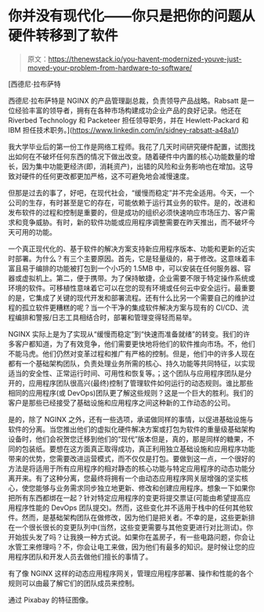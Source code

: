# 你并没有现代化——你只是把你的问题从硬件转移到了软件

> 原文：<https://thenewstack.io/you-havent-modernized-youve-just-moved-your-problem-from-hardware-to-software/>

[](https://www.linkedin.com/in/sidney-rabsatt-a48a1/)

 [西德尼·拉布萨特

西德尼·拉布萨特是 NGINX 的产品管理副总裁，负责领导产品战略。Rabsatt 是一位经验丰富的领导者，拥有在各种市场构建成功企业产品的良好记录。他还在 Riverbed Technology 和 Packeteer 担任领导职务，并在 Hewlett-Packard 和 IBM 担任技术职务。](https://www.linkedin.com/in/sidney-rabsatt-a48a1/) [](https://www.linkedin.com/in/sidney-rabsatt-a48a1/)

我大学毕业后的第一份工作是网络工程师。我花了几天时间研究硬件配置，试图找出如何在不破坏任何东西的情况下做出改变。随着硬件中内置的核心功能数量的增长，因为集中功能更经济(即，消耗资产)，出错的风险和业务影响也在增加。这导致对硬件的任何更改都更加严格，这不可避免地会减慢速度。

但那是过去的事了，好吧，在现代社会，“缓慢而稳定”并不完全适用。今天，一个公司的生存，有时甚至是它的存在，可能依赖于运行其业务的软件。是的，改进和发布软件的过程和控制是重要的，但是成功的组织必须快速响应市场压力、客户需求和竞争威胁。有时，新的软件功能或应用程序调整需要在昨天推出，而不破坏今天可用的功能。

一个真正现代化的、基于软件的解决方案支持新应用程序版本、功能和更新的近实时部署。为什么？有三个主要原因。首先，它是轻量级的，易于修改。这意味着丰富且易于编排的功能被打包到一个小巧的 1.5MB 中，可以安装在任何服务器、容器或虚拟机上。第二，便于携带。为了保持敏捷，企业需要不限于特定操作系统或环境的软件。可移植性意味着它可以在您的现有环境或任何云中安全运行。最重要的是，它集成了关键的现代开发和部署流程。还有什么比另一个需要自己的维护过程的孤立软件更糟糕的呢？当一个干净的集成软件解决方案与现有的 CI/CD、流程编排和警报/日志工具相结合时，部署和管理变得轻而易举。

NGINX 实际上是为了实现从“缓慢而稳定”到“快速而准备就绪”的转变。我们的许多客户都知道，为了有效竞争，他们需要更快地将他们的软件推向市场。不，他们不能马虎。他们仍然对变革过程和推广有严格的控制。但是，他们中的许多人现在都有一个基础架构团队，负责处理业务所需的核心、持久功能等共同特征，以实现适当的安全性、正常运行时间、可用性和恢复等。；这个团队与应用程序团队是分开的，应用程序团队很高兴(最终)控制了管理软件如何运行的动态规则。谁比那些相同的应用程序(或 DevOps)团队更了解这些规则？这是一个巨大的胜利。我们的客户是那些已经接受了基础设施和应用程序之间这种新的工作动态的公司。

是的，除了 NGINX 之外，还有一些选项，承诺做同样的事情，以促进基础设施与软件的分离。当您推出他们的虚拟化硬件解决方案或打包为软件的重量级基础架构设备时，他们会祝贺您迁移到他们的“现代”版本但是，真的，那是同样的糖果，不同的包装纸。要想在这方面真正取得成功，真正利用独立基础设施和应用程序功能带来的优势，您需要改进运营模式，而不仅仅是打包。要做到这一点，一个很好的方法是将适用于所有应用程序的相对静态的核心功能与特定应用程序的动态功能分离开来。有了这种分离，您最终将拥有一个由动态应用程序网关层增强的坚实核心，使您能够与业务需求同步独立地更新、修改和创建应用程序。想象一下如果你把所有东西都绑在一起？针对特定应用程序的变更将提交票证(可能由希望提高应用程序性能的 DevOps 团队提交)。然而，这些变化并不适用于栈中的任何其他软件。然而，是基础架构团队在做修改，因为他们是把关者。不幸的是，这些更新排在一个很长很长的变更队列中(当然，这些变更需要与其他变更进行对比测试)。你开始拔头发了吗？让我换一种方式说。如果你在盖房子，有一些电路问题，你会让水管工来修理吗？不，你会让电工来做，因为他们有最多的知识。是时候让您的应用程序团队和开发人员去做他们擅长的事情了。

有了像 NGINX 这样的动态应用程序网关，管理应用程序部署、操作和性能的各个规则可以由最了解它们的团队成员来控制。

通过 Pixabay 的特征图像。

<svg xmlns:xlink="http://www.w3.org/1999/xlink" viewBox="0 0 68 31" version="1.1"><title>Group</title> <desc>Created with Sketch.</desc></svg>